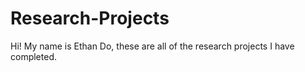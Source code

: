 # Research-Projects
Hi! My name is Ethan Do, these are all of the research projects I have completed.
